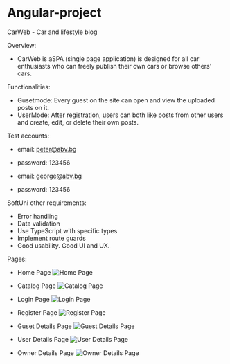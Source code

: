 # Angular-project
CarWeb - Car and lifestyle blog

Overview:
- CarWeb is aSPA (single page application) is designed for all car enthusiasts who can freely publish their own cars or browse others' cars.

Functionalities:
- Gusetmode: Every guest on the site can open and view the uploaded posts on it.
- UserMode: After registration, users can both like posts from other users and create, edit, or delete their own posts.

Test accounts:
- email: peter@abv.bg
- password: 123456

- email: george@abv.bg
- password: 123456

SoftUni other requirements:
- Error handling
- Data validation
- Use TypeScript with specific types
- Implement route guards
- Good usability. Good UI and UX.
  
Pages:
- Home Page
![Home Page](https://github.com/41kt0r/Angular-project/assets/151082238/6d7decd4-e080-4822-b5cd-ec50c9dbc9ca)

- Catalog Page
![Catalog Page](https://github.com/41kt0r/Angular-project/assets/151082238/d26c07e0-ef19-439b-96dc-71ecf4352575)

- Login Page
![Login Page](https://github.com/41kt0r/Angular-project/assets/151082238/55b98e00-2ea6-4c48-a529-cad83ab43dd1)

- Register Page
![Register Page](https://github.com/41kt0r/Angular-project/assets/151082238/dfd7d10b-ac4e-4fb7-8c73-d13c3131c617)

- Guset Details Page
![Guest Details Page](https://github.com/41kt0r/Angular-project/assets/151082238/053f0236-3324-4a9e-ab15-ba7c1db2011d)

- User Details Page
![User Details Page](https://github.com/41kt0r/Angular-project/assets/151082238/675e2427-fe5b-4dbe-9d35-49c7d05f72fb)

- Owner Details Page
![Owner Details Page](https://github.com/41kt0r/Angular-project/assets/151082238/c30daf1c-2a5e-4d1c-bdcf-029850231d57)
